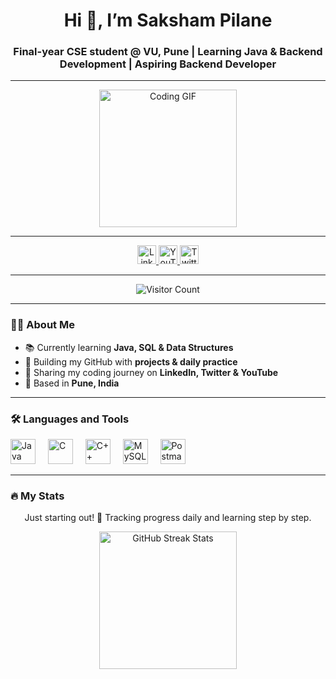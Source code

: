 <h1 align="center">Hi 👋, I’m Saksham Pilane</h1>

<h3 align="center">Final-year CSE student @ VU, Pune | Learning Java & Backend Development | Aspiring Backend Developer</h3>

---

<div align="center">
  <!-- Stylish animated coder GIF -->
  <img height="220" src="https://media.giphy.com/media/qgQUggAC3Pfv687qPC/giphy.gif" alt="Coding GIF" />
</div>

---

<div align="center">
  <a href="https://www.linkedin.com/in/saksham-pilane-904840383/" target="_blank">
    <img src="https://img.shields.io/static/v1?message=LinkedIn&logo=linkedin&label=&color=0077B5&logoColor=white&labelColor=&style=for-the-badge" height="30" alt="LinkedIn" />
  </a>
  <a href="https://www.youtube.com/@SakshamPilane" target="_blank">
    <img src="https://img.shields.io/static/v1?message=YouTube&logo=youtube&label=&color=FF0000&logoColor=white&labelColor=&style=for-the-badge" height="30" alt="YouTube" />
  </a>
  <a href="https://x.com/SakshamPilane" target="_blank">
    <img src="https://img.shields.io/static/v1?message=Twitter&logo=twitter&label=&color=1DA1F2&logoColor=white&labelColor=&style=for-the-badge" height="30" alt="Twitter" />
  </a>
</div>

---

<div align="center">
  <img src="https://visitor-badge.laobi.icu/badge?page_id=SakshamPilane.SakshamPilane" alt="Visitor Count" />
</div>

---

### 👨‍💻 About Me

- 📚 Currently learning **Java, SQL & Data Structures**  
- 🔭 Building my GitHub with **projects & daily practice**  
- 🌱 Sharing my coding journey on **LinkedIn, Twitter & YouTube**  
- 📍 Based in **Pune, India**  

---

### 🛠 Languages and Tools

<div align="left">
  <img src="https://cdn.jsdelivr.net/gh/devicons/devicon/icons/java/java-original-wordmark.svg" height="40" alt="Java" />
  <img width="12" />
  <img src="https://cdn.jsdelivr.net/gh/devicons/devicon/icons/c/c-original.svg" height="40" alt="C" />
  <img width="12" />
  <img src="https://cdn.jsdelivr.net/gh/devicons/devicon/icons/cplusplus/cplusplus-original.svg" height="40" alt="C++" />
  <img width="12" />
  <img src="https://cdn.jsdelivr.net/gh/devicons/devicon/icons/mysql/mysql-original-wordmark.svg" height="40" alt="MySQL" />
  <img width="12" />
  <img src="https://cdn.jsdelivr.net/gh/devicons/devicon/icons/postman/postman-original.svg" height="40" alt="Postman" />
</div>

---

### 🔥 My Stats

<p align="center">
  Just starting out! 🚀 Tracking progress daily and learning step by step.
</p>

<div align="center">
  <img src="https://github-readme-streak-stats.herokuapp.com?user=SakshamPilane&theme=radical&hide_border=false" height="220" alt="GitHub Streak Stats" />
</div>
